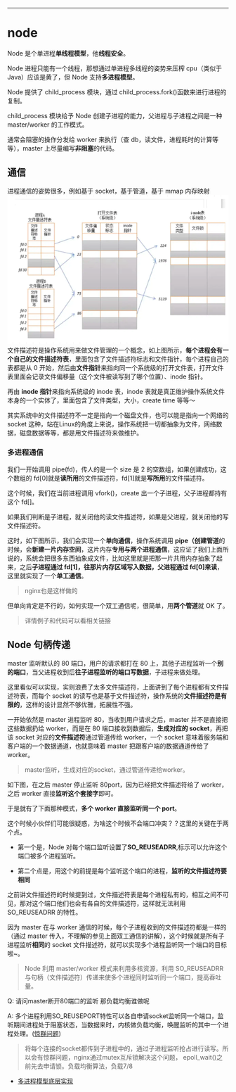 
---
# node

Node 是个单进程**单线程模型**，他**线程安全**。

Node 进程只能有一个线程，那想通过单进程多线程的姿势来压榨 cpu（类似于 Java）应该是黄了，但 Node 支持**多进程模型**。

Node 提供了 child_process 模块，通过 child_process.fork()函数来进行进程的复制。

child_process 模块给予 Node 创建子进程的能力，父进程与子进程之间是一种 master/worker 的工作模式。

通常会阻塞的操作分发给 worker 来执行（查 db，读文件，进程耗时的计算等等），master 上尽量编写**非阻塞**的代码。

## 通信

进程通信的姿势很多，例如基于 socket，基于管道，基于 mmap 内存映射
![](.node进程_images/c123805a.png)
文件描述符是操作系统用来做文件管理的一个概念，如上图所示，**每个进程会有一个自己的文件描述符表**，里面包含了文件描述符标志和文件指针，每个进程自己的表都是从 0 开始，然后由**文件指针**来指向同一个系统级的打开文件表，打开文件表里面会记录文件偏移量（这个文件被读写到了哪个位置）、inode 指针。

再由 **inode 指针**来指向系统级的 inode 表，inode 表就是真正维护操作系统文件本身的一个实体了，里面包含了文件类型，大小，create time 等等～ 

其实系统中的文件描述符不一定是指向一个磁盘文件，也可以能是指向一个网络的 socket 这种，站在Linux的角度上来说，操作系统把一切都抽象为文件，网络数据，磁盘数据等等，都是用文件描述符来做维护。

### 多进程通信
我们一开始调用 pipe(fd)，传人的是一个 size 是 2 的空数组，如果创建成功，这个数组的 fd[0]就是**读所用**的文件描述符，fd[1]就是**写所用**的文件描述符。

这个时候，我们在当前进程调用 vfork()，create 出一个子进程，父子进程都持有这个 fd[]。

如果我们判断是子进程，就关闭他的读文件描述符，如果是父进程，就关闭他的写文件描述符。

这时，如下图所示，我们会实现一个**单向通信**，操作系统调用 **pipe（创建管道**的时候，会**新建一片内存空间**，这片内存**专用与两个进程通信**，这应证了我们上面所说的，系统会把很多东西抽象成文件，比如这里就是把那一片共用内存抽象了起来，之后**子进程通过 fd[1]，往那片内存区域写入数据，父进程通过 fd[0]来读**，这里就实现了一个**单工通信**。
> nginx也是这样做的

但单向肯定是不行的，如何实现一个双工通信呢，很简单，用**两个管道**就 OK 了。
> 详情例子和代码可以看相关链接

## Node 句柄传递 [](#bookmark)

master 监听默认的 80 端口，用户的请求都打在 80 上，其他子进程监听一个**别的端口**，当父进程收到后**往子进程监听的端口写数据**，子进程来做处理。

这里看似可以实现，实则浪费了太多文件描述符，上面讲到了每个进程都有文件描述符表，而每个 socket 的读写也是基于文件描述符，操作系统的**文件描述符是有限的**，这样的设计显然不够优雅，拓展性不强。

一开始依然是 master 进程监听 80，当收到用户请求之后，master 并不是直接把这些数据扔给 worker，而是在 80 端口接收到数据后，**生成对应的 socket**，再把该 socket 对应的**文件描述符**通过管道传给 worker，一个 socket 意味着服务端和客户端的一个数据通道，也就意味着 master 把跟客户端的数据通道传给了 worker。

> master监听，生成对应的socket，通过管道传递给worker。

如下图，在之后 master 停止监听 80port，因为已经把文件描述符给了 worker，之后 worker 直接**监听这个套接字**即可。

于是就有了下面那种模式，**多个 worker 直接监听同一个 port**。

这个时候小伙伴们可能很疑惑，为啥这个时候不会端口冲突？？这里的关键在于两个点。

- 第一个是，Node 对每个端口监听设置了**SO_REUSEADRR**,标示可以允许这个端口被多个进程监听。

- 第二个点是，用这个的前提是每个监听这个端口的进程，**监听的文件描述符要相同**

之前讲文件描述符的时候提到过，文件描述符表是每个进程私有的，相互之间不可见，那对这个端口他们也会有各自的文件描述符，这样就无法利用 SO_REUSEADRR 的特性。

因为 master 在与 worker 通信的时候，每个子进程收到的文件描述符都是一样的（通过 master 传入，不理解的参见上面双工通信的讲解），这个时候就是所有子进程监听**相同**的 socket 文件描述符，就可以实现多个进程监听同一个端口的目标啦~。

> Node 利用 master/worker 模式来利用多核资源，利用 SO_REUSEADRR 与句柄（文件描述符）传递来使多个进程同时监听同一个端口，提高吞吐量。

Q: 请问master断开80端口的监听  那负载均衡谁做呢

A: 多个进程利用SO_REUSEPORT特性可以各自申请socket监听同一个端口，监听期间进程处于阻塞状态，当数据来时，内核做负载均衡，唤醒监听的其中一个进程处理。([惊群问题](../web/nginx.md))

> 将每个连接的socket都传到子进程中的，通过子进程监听抢占进行读写。所以会有惊群问题，nginx通过mutex互斥锁解决这个问题， epoll_wait()之前先去申请锁。负载均衡算法，负载7/8

- [多进程模型底层实现](https://juejin.im/post/5e7732aa518825492e497fe0)

